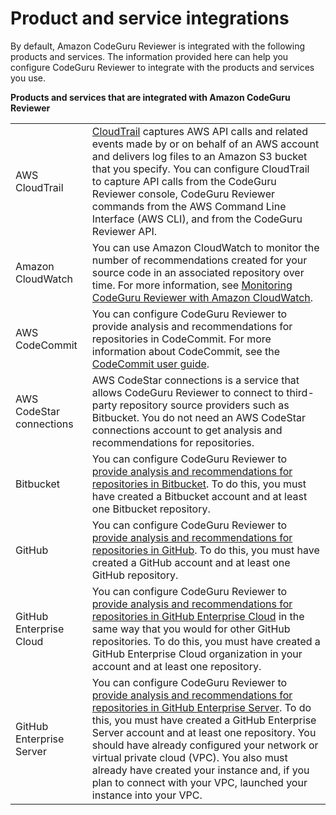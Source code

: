 # Product and service integrations<a name="integrations"></a>

By default, Amazon CodeGuru Reviewer is integrated with the following products and services\. The information provided here can help you configure CodeGuru Reviewer to integrate with the products and services you use\.


**Products and services that are integrated with Amazon CodeGuru Reviewer**  

|  |  | 
| --- |--- |
| AWS CloudTrail |  [CloudTrail](https://docs.aws.amazon.com/codeguru/latest/reviewer-ug/logging-using-cloudtrail.html) captures AWS API calls and related events made by or on behalf of an AWS account and delivers log files to an Amazon S3 bucket that you specify\. You can configure CloudTrail to capture API calls from the CodeGuru Reviewer console, CodeGuru Reviewer commands from the AWS Command Line Interface \(AWS CLI\), and from the CodeGuru Reviewer API\.   | 
| Amazon CloudWatch |  You can use Amazon CloudWatch to monitor the number of recommendations created for your source code in an associated repository over time\. For more information, see [Monitoring CodeGuru Reviewer with Amazon CloudWatch](monitoring.md)\.  | 
| AWS CodeCommit |  You can configure CodeGuru Reviewer to provide analysis and recommendations for repositories in CodeCommit\.  For more information about CodeCommit, see the [CodeCommit user guide](https://docs.aws.amazon.com/codecommit/latest/userguide/welcome.html)\.   | 
| AWS CodeStar connections |  AWS CodeStar connections is a service that allows CodeGuru Reviewer to connect to third\-party repository source providers such as Bitbucket\. You do not need an AWS CodeStar connections account to get analysis and recommendations for repositories\.  | 
| Bitbucket |   You can configure CodeGuru Reviewer to [provide analysis and recommendations for repositories in Bitbucket](create-bitbucket-association.md)\. To do this, you must have created a Bitbucket account and at least one Bitbucket repository\.   | 
| GitHub |   You can configure CodeGuru Reviewer to [provide analysis and recommendations for repositories in GitHub](create-github-association.md)\. To do this, you must have created a GitHub account and at least one GitHub repository\.   | 
| GitHub Enterprise Cloud |   You can configure CodeGuru Reviewer to [provide analysis and recommendations for repositories in GitHub Enterprise Cloud](create-github-association.md) in the same way that you would for other GitHub repositories\. To do this, you must have created a GitHub Enterprise Cloud organization in your account and at least one repository\.   | 
| GitHub Enterprise Server |   You can configure CodeGuru Reviewer to [provide analysis and recommendations for repositories in GitHub Enterprise Server](create-github-enterprise-association.md)\. To do this, you must have created a GitHub Enterprise Server account and at least one repository\. You should have already configured your network or virtual private cloud \(VPC\)\. You also must already have created your instance and, if you plan to connect with your VPC, launched your instance into your VPC\.  | 